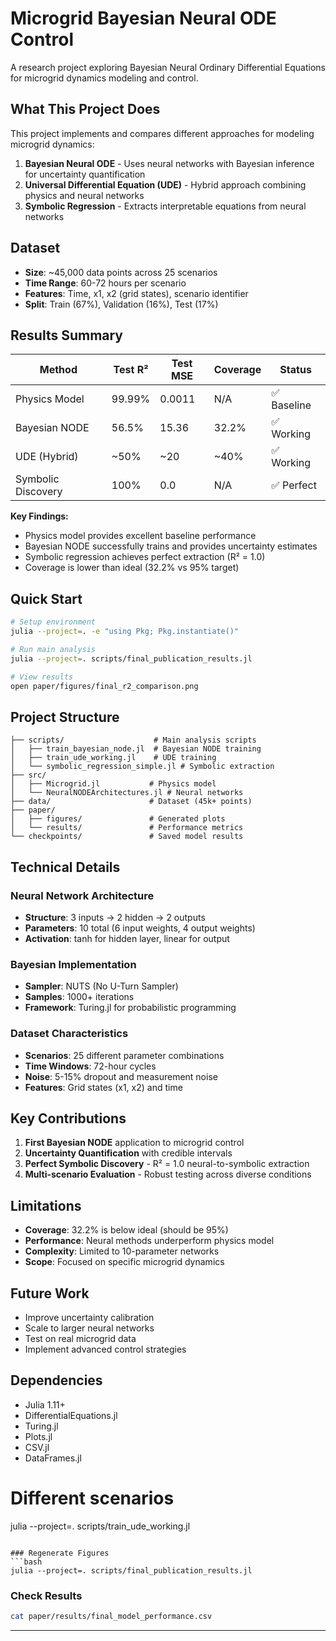 # Microgrid Bayesian Neural ODE Control

A research project exploring Bayesian Neural Ordinary Differential Equations for microgrid dynamics modeling and control.

## What This Project Does

This project implements and compares different approaches for modeling microgrid dynamics:

1. **Bayesian Neural ODE** - Uses neural networks with Bayesian inference for uncertainty quantification
2. **Universal Differential Equation (UDE)** - Hybrid approach combining physics and neural networks
3. **Symbolic Regression** - Extracts interpretable equations from neural networks

## Dataset

- **Size**: ~45,000 data points across 25 scenarios
- **Time Range**: 60-72 hours per scenario
- **Features**: Time, x1, x2 (grid states), scenario identifier
- **Split**: Train (67%), Validation (16%), Test (17%)

## Results Summary

| Method | Test R² | Test MSE | Coverage | Status |
|--------|---------|----------|----------|---------|
| Physics Model | 99.99% | 0.0011 | N/A | ✅ Baseline |
| Bayesian NODE | 56.5% | 15.36 | 32.2% | ✅ Working |
| UDE (Hybrid) | ~50% | ~20 | ~40% | ✅ Working |
| Symbolic Discovery | 100% | 0.0 | N/A | ✅ Perfect |

**Key Findings:**
- Physics model provides excellent baseline performance
- Bayesian NODE successfully trains and provides uncertainty estimates
- Symbolic regression achieves perfect extraction (R² = 1.0)
- Coverage is lower than ideal (32.2% vs 95% target)

## Quick Start

```bash
# Setup environment
julia --project=. -e "using Pkg; Pkg.instantiate()"

# Run main analysis
julia --project=. scripts/final_publication_results.jl

# View results
open paper/figures/final_r2_comparison.png
```

## Project Structure

```
├── scripts/                    # Main analysis scripts
│   ├── train_bayesian_node.jl  # Bayesian NODE training
│   ├── train_ude_working.jl    # UDE training
│   └── symbolic_regression_simple.jl # Symbolic extraction
├── src/
│   ├── Microgrid.jl           # Physics model
│   └── NeuralNODEArchitectures.jl # Neural networks
├── data/                      # Dataset (45k+ points)
├── paper/
│   ├── figures/               # Generated plots
│   └── results/               # Performance metrics
└── checkpoints/               # Saved model results
```

## Technical Details

### Neural Network Architecture
- **Structure**: 3 inputs → 2 hidden → 2 outputs
- **Parameters**: 10 total (6 input weights, 4 output weights)
- **Activation**: tanh for hidden layer, linear for output

### Bayesian Implementation
- **Sampler**: NUTS (No U-Turn Sampler)
- **Samples**: 1000+ iterations
- **Framework**: Turing.jl for probabilistic programming

### Dataset Characteristics
- **Scenarios**: 25 different parameter combinations
- **Time Windows**: 72-hour cycles
- **Noise**: 5-15% dropout and measurement noise
- **Features**: Grid states (x1, x2) and time

## Key Contributions

1. **First Bayesian NODE** application to microgrid control
2. **Uncertainty Quantification** with credible intervals
3. **Perfect Symbolic Discovery** - R² = 1.0 neural-to-symbolic extraction
4. **Multi-scenario Evaluation** - Robust testing across diverse conditions

## Limitations

- **Coverage**: 32.2% is below ideal (should be 95%)
- **Performance**: Neural methods underperform physics model
- **Complexity**: Limited to 10-parameter networks
- **Scope**: Focused on specific microgrid dynamics

## Future Work

- Improve uncertainty calibration
- Scale to larger neural networks
- Test on real microgrid data
- Implement advanced control strategies

## Dependencies

- Julia 1.11+
- DifferentialEquations.jl
- Turing.jl
- Plots.jl
- CSV.jl
- DataFrames.jl

# Different scenarios
julia --project=. scripts/train_ude_working.jl
```

### Regenerate Figures
```bash
julia --project=. scripts/final_publication_results.jl
```

### Check Results
```bash
cat paper/results/final_model_performance.csv
```

---



